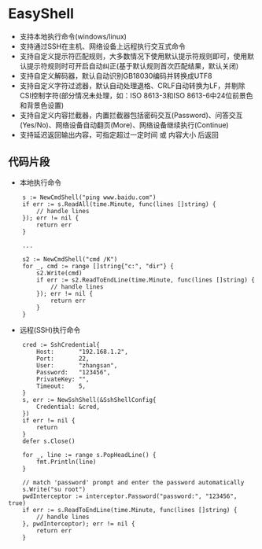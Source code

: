 # EasyShell
* 支持本地执行命令(windows/linux)
* 支持通过SSH在主机、网络设备上远程执行交互式命令
* 支持自定义提示符匹配规则，大多数情况下使用默认提示符规则即可，使用默认提示符规则时可开启自动纠正(基于默认规则首次匹配结果，默认关闭)
* 支持自定义解码器，默认自动识别GB18030编码并转换成UTF8
* 支持自定义字符过滤器，默认自动处理退格、CRLF自动转换为LF，并剔除CSI控制字符(部分情况未处理，如：ISO 8613-3和ISO 8613-6中24位前景色和背景色设置)
* 支持自定义内容拦截器，内置拦截器包括密码交互(Password)、问答交互(Yes/No)、网络设备自动翻页(More)、网络设备继续执行(Continue)
* 支持延迟返回输出内容，可指定超过一定时间 或 内容大小 后返回

## 代码片段
- 本地执行命令
```
    s := NewCmdShell("ping www.baidu.com")
    if err := s.ReadAll(time.Minute, func(lines []string) {
        // handle lines
    }); err != nil {
        return err
    }
    
    ...
    
    s2 := NewCmdShell("cmd /K")
    for _, cmd := range []string{"c:", "dir"} {
        s2.Write(cmd)
        if err := s2.ReadToEndLine(time.Minute, func(lines []string) {
            // handle lines
        }); err != nil {
            return err
        }
    }
```

- 远程(SSH)执行命令
```
    cred := SshCredential{
        Host:       "192.168.1.2",
        Port:       22,
        User:       "zhangsan",
        Password:   "123456",
        PrivateKey: "",
        Timeout:    5,
    }
    s, err := NewSshShell(&SshShellConfig{
        Credential: &cred,
    })
    if err != nil {
        return
    }
    defer s.Close()
    
    for _, line := range s.PopHeadLine() {
        fmt.Println(line)
    }
	
    // match 'password' prompt and enter the password automatically
    s.Write("su root")
    pwdInterceptor := interceptor.Password("password:", "123456", true)
    if err := s.ReadToEndLine(time.Minute, func(lines []string) {
        // handle lines
    }, pwdInterceptor); err != nil {
        return err
    }
```

